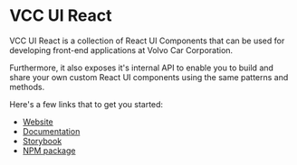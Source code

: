 # VCC UI React

VCC UI React is a collection of React UI Components that can be used for developing front-end applications at Volvo Car Corporation.

Furthermore, it also exposes it's internal API to enable you to build and share your own custom React UI components using the same patterns and methods.

Here's a few links that to get you started:

- [Website](https://vcc-ui.vercel.app/)
- [Documentation](https://vcc-ui.vercel.app/docs)
- [Storybook](https://vcc-ui-storybook.vercel.app)
- [NPM package](https://www.npmjs.com/package/vcc-ui)
